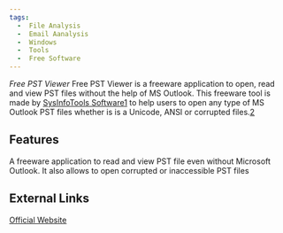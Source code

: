 ```yaml
---
tags:
  -  File Analysis
  -  Email Aanalysis
  -  Windows
  -  Tools
  -  Free Software
---
```

*Free PST Viewer* Free PST Viewer is a freeware application to open,
read and view PST files without the help of MS Outlook. This freeware
tool is made by [SysInfoTools
Software](sysinfotools_software.md)[1](http://forensicswiki.org/wiki/SysInfoTools_Software)
to help users to open any type of MS Outlook PST files whether is is a
Unicode, ANSI or corrupted files.[2](https://www.sysinfotools.com/)

## Features

A freeware application to read and view PST file even without Microsoft
Outlook. It also allows to open corrupted or inaccessible PST files

## External Links

[Official
Website](https://www.sysinfotools.com/recovery/pst-file-viewer.php)